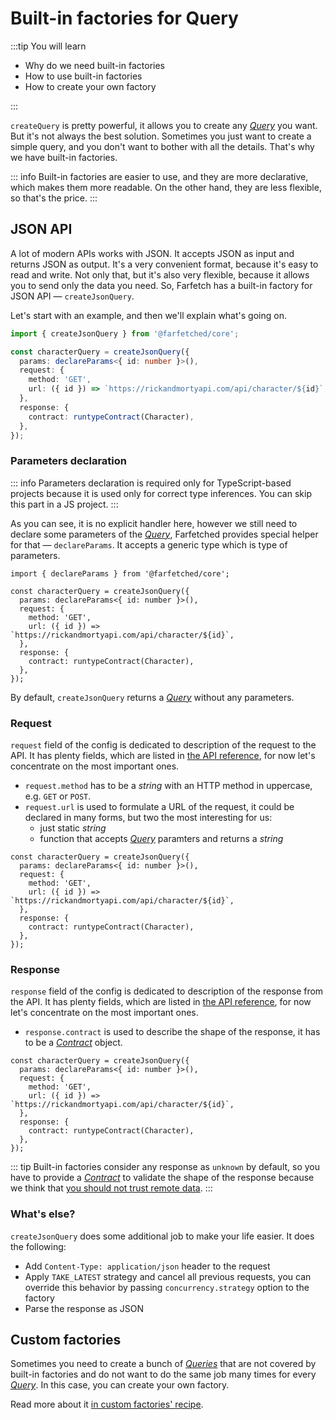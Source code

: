 # Built-in factories for Query

:::tip You will learn

- Why do we need built-in factories
- How to use built-in factories
- How to create your own factory

:::

`createQuery` is pretty powerful, it allows you to create any [_Query_](/api/primitives/query) you want. But it's not always the best solution. Sometimes you just want to create a simple query, and you don't want to bother with all the details. That's why we have built-in factories.

::: info
Built-in factories are easier to use, and they are more declarative, which makes them more readable. On the other hand, they are less flexible, so that's the price.
:::

## JSON API

A lot of modern APIs works with JSON. It accepts JSON as input and returns JSON as output. It's a very convenient format, because it's easy to read and write. Not only that, but it's also very flexible, because it allows you to send only the data you need. So, Farfetch has a built-in factory for JSON API — `createJsonQuery`.

Let's start with an example, and then we'll explain what's going on.

```ts
import { createJsonQuery } from '@farfetched/core';

const characterQuery = createJsonQuery({
  params: declareParams<{ id: number }>(),
  request: {
    method: 'GET',
    url: ({ id }) => `https://rickandmortyapi.com/api/character/${id}`,
  },
  response: {
    contract: runtypeContract(Character),
  },
});
```

### Parameters declaration

::: info
Parameters declaration is required only for TypeScript-based projects because it is used only for correct type inferences. You can skip this part in a JS project.
:::

As you can see, it is no explicit handler here, however we still need to declare some parameters of the [_Query_](/api/primitives/query), Farfetched provides special helper for that — `declareParams`. It accepts a generic type which is type of parameters.

```ts{4}
import { declareParams } from '@farfetched/core';

const characterQuery = createJsonQuery({
  params: declareParams<{ id: number }>(),
  request: {
    method: 'GET',
    url: ({ id }) => `https://rickandmortyapi.com/api/character/${id}`,
  },
  response: {
    contract: runtypeContract(Character),
  },
});
```

By default, `createJsonQuery` returns a [_Query_](/api/primitives/query) without any parameters.

### Request

`request` field of the config is dedicated to description of the request to the API. It has plenty fields, which are listed in [the API reference](/api/factories/create_json_query), for now let's concentrate on the most important ones.

- `request.method` has to be a _string_ with an HTTP method in uppercase, e.g. `GET` or `POST`.
- `request.url` is used to formulate a URL of the request, it could be declared in many forms, but two the most interesting for us:
  - just static _string_
  - function that accepts [_Query_](/api/primitives/query) paramters and returns a _string_

```ts{3-6}
const characterQuery = createJsonQuery({
  params: declareParams<{ id: number }>(),
  request: {
    method: 'GET',
    url: ({ id }) => `https://rickandmortyapi.com/api/character/${id}`,
  },
  response: {
    contract: runtypeContract(Character),
  },
});
```

### Response

`response` field of the config is dedicated to description of the response from the API. It has plenty fields, which are listed in [the API reference](/api/factories/create_json_query), for now let's concentrate on the most important ones.

- `response.contract` is used to describe the shape of the response, it has to be a [_Contract_](/api/primitives/contract) object.

```ts{7-9}
const characterQuery = createJsonQuery({
  params: declareParams<{ id: number }>(),
  request: {
    method: 'GET',
    url: ({ id }) => `https://rickandmortyapi.com/api/character/${id}`,
  },
  response: {
    contract: runtypeContract(Character),
  },
});
```

::: tip
Built-in factories consider any response as `unknown` by default, so you have to provide a [_Contract_](/api/primitives/contract) to validate the shape of the response because we think that [you should not trust remote data](/statements/never_trust).
:::

### What's else?

`createJsonQuery` does some additional job to make your life easier. It does the following:

- Add `Content-Type: application/json` header to the request
- Apply `TAKE_LATEST` strategy and cancel all previous requests, you can override this behavior by passing `concurrency.strategy` option to the factory
- Parse the response as JSON

## Custom factories

Sometimes you need to create a bunch of [_Queries_](/api/primitives/query) that are not covered by built-in factories and do not want to do the same job many times for every [_Query_](/api/primitives/query). In this case, you can create your own factory.

Read more about it [in custom factories' recipe](/recipes/custom_query).
